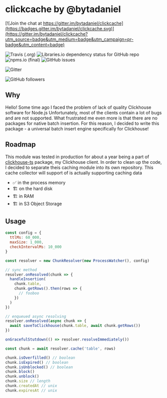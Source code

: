 # clickcache by @bytadaniel

[![Join the chat at https://gitter.im/bytadaniel/clickcache](https://badges.gitter.im/bytadaniel/clickcache.svg)](https://gitter.im/bytadaniel/clickcache?utm_source=badge&utm_medium=badge&utm_campaign=pr-badge&utm_content=badge)

![Travis (.org)](https://img.shields.io/travis/bytadaniel/chcache)
![Libraries.io dependency status for GitHub repo](https://img.shields.io/librariesio/github/bytadaniel/chcache)
![npms.io (final)](https://img.shields.io/npms-io/final-score/chcache)
![GitHub issues](https://img.shields.io/github/issues/bytadaniel/chcache)

![Gitter](https://img.shields.io/gitter/room/bytadaniel/clickcache)

![GitHub followers](https://img.shields.io/github/followers/bytadaniel?style=social)


## Why
Hello! Some time ago I faced the problem of lack of quality Clickhouse software for Node.js
Unfortunately, most of the clients contain a lot of bugs and are not supported. What frustrated me even more is that there are no packages for native batch insertion.
For this reason, I decided to write this package - a universal batch insert engine specifically for Clickhouse!

## Roadmap
This module was tested in production for about a year being a part of [clickhouse-ts](https://www.npmjs.com/package/clickhouse-ts) package, my Clickhouse client.
In order to clean up the code, I decided to separate theis caching module into its own repository.
This cache collector will support of is actually supporting caching data
- ✅ in the process memory
- 🏗 on the hard disk
- 🏗 in RAM
- 🏗 in S3 Object Storage

## Usage
```js
const config = {
  ttlMs: 60_000,
  maxSize: 1_000,
  checkIntervalMs: 10_000
}

const resolver = new ChunkResolver(new ProcessWatcher(), config)

// sync method
resolver.onResolved(chunk => {
  handleInsertion(
    chunk.table,
    chunk.getRows().then(rows => {
      // fooboo
    })
  )
})

// enqueued async resolving
resolver.onResolved(async chunk => {
  await saveToClickhouse(chunk.table, await chunk.getRows())
})

onGracefulStutdown(() => resolver.resolveImmediately())

const chunk = await resolver.cache('table', rows)

chunk.isOverfilled() // boolean
chunk.isExpired() // boolean
chunk.isUnblocked() // boolean
chunk.block()
chunk.unblock()
chunk.size // length
chunk.createdAt // unix
chunk.expiresAt // unix
```
